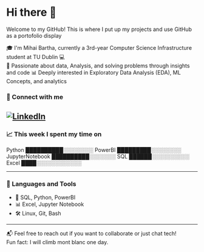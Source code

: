 # Hi there 👋

Welcome to my GitHub! This is where I put up my projects and use GitHub as a portofolio display

🎓 I'm Mihai Bartha, currently a 3rd-year Computer Science Infrastructure student at TU Dublin 💻  
📘 Passionate about data, Analysis, and solving problems through insights and code 
📊 Deeply interested in Exploratory Data Analysis (EDA), ML Concepts, and analytics  

### 🔗 Connect with me  
[![LinkedIn](https://img.shields.io/badge/-LinkedIn-blue?style=flat-square&logo=linkedin&logoColor=white)](https://www.linkedin.com/in/www.linkedin.com/in/mihai-bartha-492018340)
---

### 📈 This week I spent my time on  

Python ██████████░░░░░░░░
PowerBI █████████░░░░░░░░ 
JupyterNotebook ██████████░░░░░░░ 
SQL ██████░░░░░░░░░░ 
Excel ████░░░░░░░░░░░░ 


---

### 🔧 Languages and Tools  
- 💾 SQL, Python, PowerBI  
- 📊 Excel, Jupyter Notebook  
- 🛠️ Linux, Git, Bash

---

📬 Feel free to reach out if you want to collaborate or just chat tech!  
Fun fact: I will climb mont blanc one day.


